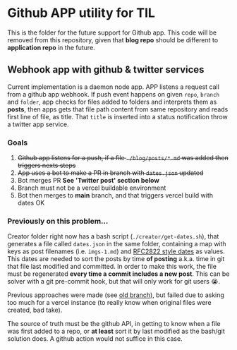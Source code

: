 # Github APP utility for TIL

This is the folder for the future support for Github app. This code will be removed from this repository,
given that __blog repo__ should be different to __application repo__ in the future.

## Webhook app with github & twitter services

Current implementation is a daemon node app. APP listens a request call from a github app webhook. If push event happens on given `repo`, `branch` and `folder`, app checks
for files added to folders and interprets them as **posts**, then apps gets that file path content from same repository and reads first line of file, as title. That `title`
is inserted into a status notification throw a twitter app service.

### Goals

1) ~~Github app listens for a push, if a file `./blog/posts/*.md` was added then triggers nexts steps~~ 
2) ~~App uses a bot to make a PR in branch with `dates.json` updated~~
3) Bot merges PR __See 'Twitter post' section below__
4) Branch must not be a vercel buildable environment
5) Bot then merges to **main** branch, and that triggers vercel build with dates OK

### Previously on this problem...

Creator folder right now has a bash script (`./creator/get-dates.sh`), that generates a file called
`dates.json` in the same folder, containing a map with keys as post filenames (i.e. `imgs-1.md`) and
[RFC2822 style dates](https://tools.ietf.org/html/rfc2822#section-3.3) as values. This dates are needed 
to sort the posts by time **of posting** a.k.a. time in git that file last modified and committed. In
order to make this work, the file must be regenerated __every time a commit includes a new post__. This 
can be solver with a git pre-commit hook, but that will only work for git users :sob:. 

Previous approaches were made (see [old branch](https://github.com/carmon/til/tree/old)), but failed
due to asking too much for a vercel instance (to really know when original files were created, bad take).

The source of truth must be the github API, in getting to know when a file was first added to a repo, or
**at least** sort it by last modified as the bash/git solution does. A github action would not suffice in
this case.